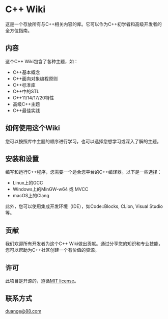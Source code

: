 # C++ Wiki

这是一个存放所有与C++相关内容的库。它可以作为C++初学者和高级开发者的全方位指南。

## 内容

这个C++ Wiki包含了各种主题，如：

- C++基本概念
- C++面向对象编程原则
- C++标准库
- C++中的STL
- C++11/14/17/20特性
- 高级C++主题
- C++最佳实践

## 如何使用这个Wiki

您可以按照库中主题的顺序进行学习，也可以选择您想学习或深入了解的主题。

## 安装和设置

编写和运行C++程序，您需要一个适合您平台的C++编译器。以下是一些选择：
- Linux上的GCC
- Windows上的MinGW-w64 或 MVCC
- macOS上的Clang

此外，您可以使用集成开发环境（IDE），如Code::Blocks, CLion, Visual Studio等。

## 贡献

我们欢迎所有开发者为这个C++ Wiki做出贡献。通过分享您的知识和专业技能，您可以帮助为C++社区创建一个有价值的资源。

## 许可

此项目是开源的，遵循[MIT license](/LICENSE)。

## 联系方式
duange@88.com



